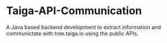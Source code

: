 # Taiga-API-Communication
A Java based backend development to extract information and communictate with tree.taiga.io using the public APIs.
